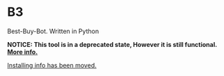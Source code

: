 # B3
Best-Buy-Bot. Written in Python


**NOTICE: This tool is in a deprecated state, However it is still functional. [More info.](https://github.com/Dogey11/B3/blob/main/docs/md/deprecation/NOTICE.md)**


[Installing info has been moved.](https://github.com/Dogey11/B3/blob/main/GETTING_STARTED.md)
